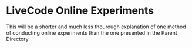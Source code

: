 # LiveCode Online Experiments

This will be a shorter and much less thourough explanation of one method of conducting online experiments than the one presented in the Parent Directory